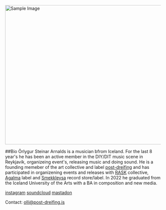 <img src="https://github.com/user-attachments/assets/e506ba5f-13d1-49e9-8785-a370a1efbca6" alt="Sample Image" width="600" height="450"> 

 ##Bio
Örlygur Steinar Arnalds is a musician bfrom Iceland. For the last 8 year's he has been an active member in the DIY/DIT music scene in Reykjavík, organizeing event's, releasing music and doing sound. He is a founding memeber of the art collective and label [post-dreifing](https://post-dreifing.bandcamp.com/) and has participated in organizening events and releases with [RASK](https://raskcollective.com/) collective, [Agalma](https://agalma.bandcamp.com/) label and [Smekkleysa](https://smekkleysa.net/) record store/label. In 2022 he graduated from the Iceland University of the Arts with a BA in composition and new media.

[instagram](https://www.instagram.com/olli_steini/)
[soundcloud](https://soundcloud.com/rlygur-steinar-arnalds)
[mastadon](https://post.lurk.org/@olli_steini)

Contact: olli@post-dreifing.is





